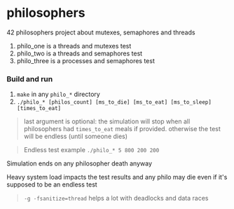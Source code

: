 # philosophers
42 philosophers project about mutexes, semaphores and threads

1. philo_one is a threads and mutexes test
2. philo_two is a threads and semaphores test
3. philo_three is a processes and semaphores test

### Build and run
1. ```make``` in any ```philo_*``` directory
2. ```./philo_* [philos_count] [ms_to_die] [ms_to_eat] [ms_to_sleep] [times_to_eat]```
> last argument is optional: the simulation will stop when all philosophers had ```times_to_eat``` meals if provided. otherwise the test will be endless (until someone dies)

> Endless test example ```./philo_* 5 800 200 200```

Simulation ends on any philosopher death anyway

Heavy system load impacts the test results and any philo may die even if it's supposed to be an endless test

> ```-g -fsanitize=thread``` helps a lot with deadlocks and data races
